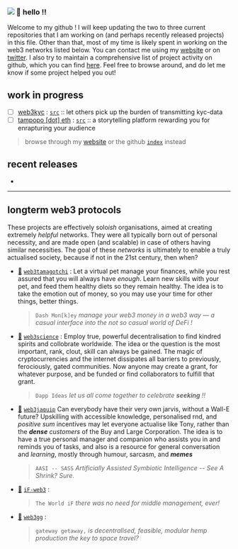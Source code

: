 ### ![](https://visitor-badge.glitch.me/badge?page_id=thisispalash.thisispalash) 👋 hello !!

Welcome to my github ! I will keep updating the two to three current repositories that I am working on (and perhaps recently released projects) in this file. Other than that, most of my time is likely spent in working on the web3 networks listed below. You can contact me using my [website](https://thisispalash.com/) or on [twitter](https://twitter.com/isthispalash). I also try to maintain a comprehensive list of project activity on github, which you can find [here](https://github.com/thisispalash/index). Feel free to browse around, and do let me know if some project helped you out!

## work in progress

- [ ] [web3kyc](https://thisispalash.com/web3kyc/) : 
  [`src`](https://github.com/thisispalash/web3kyc) :: 
  let others pick up the burden of transmitting kyc-data
- [ ] [tampopo [dot] eth](https://thisispalash.com/tampopo/) : 
  [`src`](https://github.com/thisispalash/tampopo) :: 
  a storytelling platform rewarding you for enrapturing your audience
  
> browse through my [website](https://thisispalash.com/) or the github [`index`](https://github.com/thisispalash/index) instead

## recent releases

- 

***

## longterm web3 protocols

These projects are effectively solo*ish* organisations, aimed at creating extremely _helpful_ networks. They were all typically born out of personal necessity, and are made open (and scalable) in case of others having similar necessities. The goal of these _networks_ is ultimately to enable a truly actualised society, because if not in the 21st century, then when?

- [🐒](https://dashmonkey.art/ "website") 
  [`web3tamagotchi`](https://github.com/web3tamagotchi "github") :
  Let a virtual pet manage your finances, while you rest assured that you will always have *enough*. Learn new skills with your pet, and feed them healthy diets so they remain healthy. The idea is to take the emotion out of money, so you may use your time for other things, better things.
  > `Dash Mon[k]ey` _manage your web3 money in a web3 way — a casual interface into the not so casual world of DeFi !_
- [💭](https://dappideas.art/ "website")
  [`web3science`](https://github.com/web3science "github") :
  Employ true, powerful decentralisation to find kindred spirits and collobrate worldwide. The idea or the question is the most important, rank, clout, skill can always be gained. The magic of cryptocurrencies and the internet dissipates all barriers to previously, ferociously, gated communities. Now anyone may create a grant, for whatever purpose, and be funded or find collaborators to fulfill that grant.
  > `Dapp Ideas` _let us all come together to celebrate **seeking** !!_
- [👻](https://web3guru.art/ "website")
  [`web3jaquip`](https://github.com/web3jaquip "github")
  Can everybody have their very own jarvis, without a Wall-E future? Upskilling with accessible knowledge, personalised rnd, and _positive sum_ incentives may let everyone actualise like Tony, rather than the ***dense*** _customers_ of the Buy and Large Corporation. The idea is to have a true personal manager and companion who assists you in and reminds you of tasks, and also is a resource for general conversation and _learning_, mostly through humour, sarcasm, and ___memes___
  > `AASI -- SASS` _Artificially Assisted Symbiotic Intelligence -- See A Shrink? Sure._
- [🤔](https://web3world.art/ "website") 
  [`iF-web3`](https://github.com/iF-web3 "github") :
  > `The World iF` _there was no need for middle management, ever!_
- [🍁](https://web3gateway.art/ "website")
  [`web3gg`](https://github.com/web3gg "github") :
  > `gateway getaway,` _is decentralised, feasible, modular hemp production the key to space travel?_


